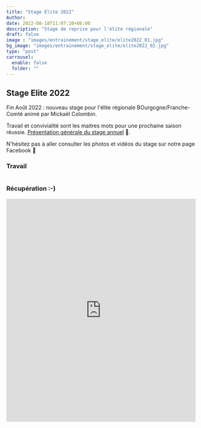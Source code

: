 ```yaml
---
title: "Stage Elite 2022"
Author: 
date: 2022-08-18T11:07:10+06:00
description: "Stage de reprise pour l'élite régionale"
draft: false
image : "images/entrainement/stage_elite/elite2022_01.jpg"
bg_image: "images/entrainement/stage_elite/elite2022_02.jpg"
type: "post"
carrousel:
  enable: false
  folder: ""
---
```


## Stage Elite 2022

Fin Août 2022 : nouveau stage pour l'élite régionale BOurgogne/Franche-Comté animé par Mickaël Colombin.

Travail et convivialité sont les maitres mots pour une prochaine saison réussie. 
[Présentation générale du stage annuel](../../project/stage_elite) 🏓. <br />

N'hésitez pas à aller consulter les photos et vidéos du stage sur notre page Facebook 🏓

### Travail
<iframe src="https://www.facebook.com/plugins/post.php?href=https%3A%2F%2Fwww.facebook.com%2Fvauvillers.tennisdetable%2Fposts%2Fpfbid02QzzfMpSgTAyxfoyaSCsCoCg1nAm41abnXfWmBR5FvUbVAXwY3Szvi72qHLNVpyfdl&show_text=true&width=500" width="500" height="0" style="border:none;overflow:hidden" scrolling="no" frameborder="0" allowfullscreen="true" allow="autoplay; clipboard-write; encrypted-media; picture-in-picture; web-share"></iframe>

### Récupération :-)
<iframe src="https://www.facebook.com/plugins/post.php?href=https%3A%2F%2Fwww.facebook.com%2Fvauvillers.tennisdetable%2Fposts%2Fpfbid0MEny7e6wKbDioeznJ1T6TzPcE1sxN1pXN6jPuffbbB6DHvVVquDcn4N3vnJLLyKSl&show_text=true&width=500" width="500" height="588" style="border:none;overflow:hidden" scrolling="no" frameborder="0" allowfullscreen="true" allow="autoplay; clipboard-write; encrypted-media; picture-in-picture; web-share"></iframe>